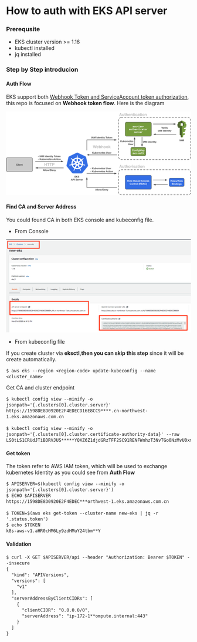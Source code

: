 # How to auth with EKS API server

### Prerequsite

* EKS cluster version >= 1.16
* kubectl installed
* jq installed

### Step by Step introducion

#### Auth Flow

EKS support  both [Webhook Token and ServiceAccount token authorization](https://kubernetes.io/zh/docs/reference/access-authn-authz/authentication/), this repo is focused on **Webhook token flow**. Here is the diagram

![Auth flow](./images/flow.png)

#### Find CA and Server Address

You could found CA in both EKS console and kubeconfig file. 

* From Console 

![](./images/console.png)

* From kubeconfig file

If you create cluster via **eksctl,then you can skip this step** since it will be create  automatically.

```
$ aws eks --region <region-code> update-kubeconfig --name <cluster_name>
```

Get CA and cluster endpoint

```
$ kubectl config view --minify -o jsonpath='{.clusters[0].cluster.server}'
https://1598DE8D0920E2F4EDECD16E8CC9****.cn-northwest-1.eks.amazonaws.com.cn

$ kubectl config view --minify -o jsonpath='{.clusters[0].cluster.certificate-authority-data}' --raw
LS0tLS1CRUdJTiBDRVJUS*****YQXZ6Z1djdGRzTFF2SC91RENFWnhzT3NvTGo0NzMvU0xmQmk4dGdDdEYwWQovcjU3S3ZMdE9MUFBvaFkxSXdaWE1JVU9idUM4Q2ZJOW95a0s5Q0hFYThjY1VqL0JXd2QwclRVeStSVT0KLS0tLS1FTkQgQ0VSVElGSUNBVEUtLS0tL

```

#### Get token 

The token refer to AWS IAM token, which will be used to exchange kubernetes Identity as you could see from **Auth Flow**

```
$ APISERVER=$(kubectl config view --minify -o jsonpath='{.clusters[0].cluster.server}')
$ ECHO $APISERVER
https://1598DE8D0920E2F4EDEC***orthwest-1.eks.amazonaws.com.cn

$ TOKEN=$(aws eks get-token --cluster-name new-eks | jq -r '.status.token')
$ echo $TOKEN
k8s-aws-v1.aHR0cHM6Ly9zdHMuY24tbm**Y
```



#### Validation

```
$ curl -X GET $APISERVER/api --header "Authorization: Bearer $TOKEN" --insecure
{
  "kind": "APIVersions",
  "versions": [
    "v1"
  ],
  "serverAddressByClientCIDRs": [
    {
      "clientCIDR": "0.0.0.0/0",
      "serverAddress": "ip-172-1**ompute.internal:443"
    }
  ]
}

```





#### 

#### 
